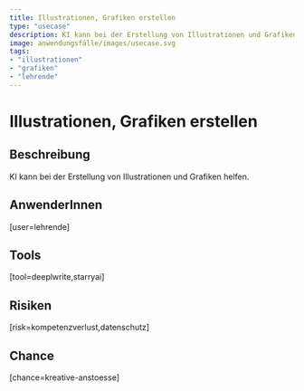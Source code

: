 ```yaml
---
title: Illustrationen, Grafiken erstellen
type: "usecase"
description: KI kann bei der Erstellung von Illustrationen und Grafiken helfen.
image: anwendungsfälle/images/usecase.svg
tags:
- "illustrationen"
- "grafiken"
- "lehrende"
---
```


# Illustrationen, Grafiken erstellen

## Beschreibung

KI kann bei der Erstellung von Illustrationen und Grafiken helfen.

## AnwenderInnen

[user=lehrende]


## Tools

[tool=deeplwrite,starryai]


## Risiken

[risk=kompetenzverlust,datenschutz]


## Chance

[chance=kreative-anstoesse]

